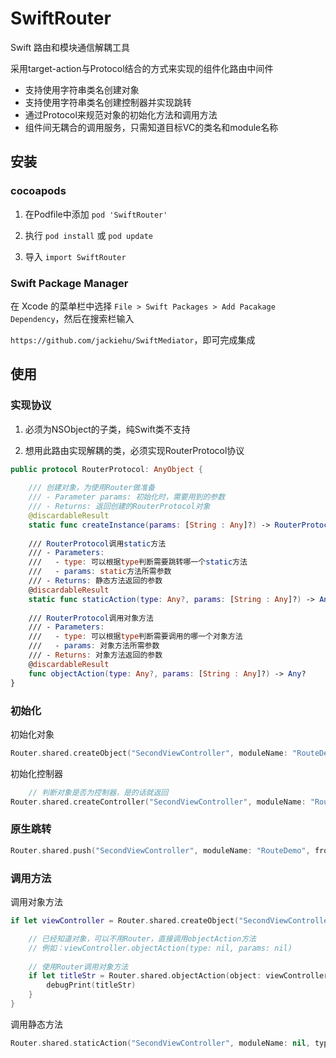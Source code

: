# SwiftRouter


Swift 路由和模块通信解耦工具

采用target-action与Protocol结合的方式来实现的组件化路由中间件

- 支持使用字符串类名创建对象
- 支持使用字符串类名创建控制器并实现跳转
- 通过Protocol来规范对象的初始化方法和调用方法
- 组件间无耦合的调用服务，只需知道目标VC的类名和module名称

## 安装

### cocoapods

1. 在Podfile中添加 `pod 'SwiftRouter'`

2. 执行 `pod install` 或 `pod update`

3. 导入 `import SwiftRouter`

### Swift Package Manager

在 Xcode 的菜单栏中选择 `File > Swift Packages > Add Pacakage Dependency`，然后在搜索栏输入

`https://github.com/jackiehu/SwiftMediator`，即可完成集成


## 使用

### 实现协议
1. 必须为NSObject的子类，纯Swift类不支持

2. 想用此路由实现解耦的类，必须实现RouterProtocol协议

```swift
public protocol RouterProtocol: AnyObject {
    
    /// 创建对象，为使用Router做准备
    /// - Parameter params: 初始化时，需要用到的参数
    /// - Returns: 返回创建的RouterProtocol对象
    @discardableResult
    static func createInstance(params: [String : Any]?) -> RouterProtocol
    
    /// RouterProtocol调用static方法
    /// - Parameters:
    ///   - type: 可以根据type判断需要跳转哪一个static方法
    ///   - params: static方法所需参数
    /// - Returns: 静态方法返回的参数
    @discardableResult
    static func staticAction(type: Any?, params: [String : Any]?) -> Any?
    
    /// RouterProtocol调用对象方法
    /// - Parameters:
    ///   - type: 可以根据type判断需要调用的哪一个对象方法
    ///   - params: 对象方法所需参数
    /// - Returns: 对象方法返回的参数
    @discardableResult
    func objectAction(type: Any?, params: [String : Any]?) -> Any?
}

```

### 初始化
初始化对象
```swift
Router.shared.createObject("SecondViewController", moduleName: "RouteDemo", params: ["bgColor" : UIColor.red])
```

初始化控制器
```swift
    // 判断对象是否为控制器，是的话就返回
Router.shared.createController("SecondViewController", moduleName: "RouteDemo", params: ["bgColor" : UIColor.red])
```

### 原生跳转
```swift
Router.shared.push("SecondViewController", moduleName: "RouteDemo", from: self, params: ["bgColor" : UIColor.red], animation: true)
```

### 调用方法
调用对象方法
```swift
if let viewController = Router.shared.createObject("SecondViewController") {

    // 已经知道对象，可以不用Router，直接调用objectAction方法
    // 例如：viewController.objectAction(type: nil, params: nil)
    
    // 使用Router调用对象方法
    if let titleStr = Router.shared.objectAction(object: viewController) as? String {
        debugPrint(titleStr)
    }
}
```

调用静态方法
```swift
Router.shared.staticAction("SecondViewController", moduleName: nil, type: nil, params: nil)
```


